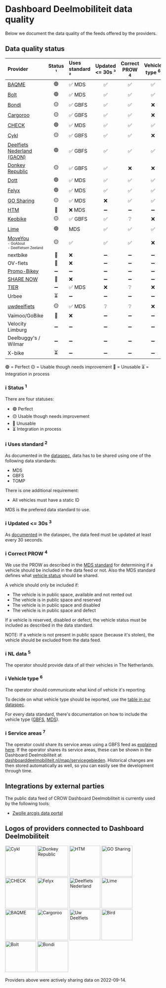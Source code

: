 # Dashboard Deelmobiliteit data quality

Below we document the data quality of the feeds offered by the providers.

## Data quality status
| **Provider**                                                                                                                  | **Status** ¹ | Uses standard ² | Updated <= 30s ³ | Correct PROW <sup>4</sup> | Vehicle type <sup>6</sup> | Service areas <sup>7</sup> |
| :-----------                                                                                                                  | :--------:   | :------------   | :------------:   | :----------:              | :----------:              | :----------:
| [BAQME](https://github.com/Stichting-CROW/dashboarddeelmobiliteit-datakwaliteit/blob/main/provider/BAQME.md)                  | 🟢           | ✅ MDS          | ✅            | ✅                 | ✅ | ❌ |
| [Bolt](https://github.com/Stichting-CROW/dashboarddeelmobiliteit-datakwaliteit/blob/main/provider/Bolt.md)                    | 🟢           | ✅ MDS          | ✅                | ✅                 | ✅ | ❌ |
| [Bondi](https://github.com/Stichting-CROW/dashboarddeelmobiliteit-datakwaliteit/blob/main/provider/Bondi.md)                  | 🟡           | ✅ GBFS         | ✅                | ✅                 | ❌ | ❌ |
| [Cargoroo](https://github.com/Stichting-CROW/dashboarddeelmobiliteit-datakwaliteit/blob/main/provider/Cargoroo.md)            | 🟡           | ✅ GBFS         | ✅ | ✅                 | ❌ | ❌ |
| [CHECK](https://github.com/Stichting-CROW/dashboarddeelmobiliteit-datakwaliteit/blob/main/provider/CHECK.md)                  | 🟢           | ✅ MDS          | ✅ | ✅ | ✅ | ✅ |
| [Cykl](https://github.com/Stichting-CROW/dashboarddeelmobiliteit-datakwaliteit/blob/main/provider/Cykl.md)                    | 🟡           | ✅ GBFS         | ✅ | ✅                 | ❌ | ❌ |
| [Deelfiets Nederland (GAON)](https://github.com/Stichting-CROW/dashboarddeelmobiliteit-datakwaliteit/blob/main/provider/DeelfietsNederland.md) | 🟢 | ✅ GBFS  | ✅ | ✅                 | ✅ | ❌ |
| [Donkey Republic](https://github.com/Stichting-CROW/dashboarddeelmobiliteit-datakwaliteit/blob/main/provider/DonkeyRepublic.md) | 🟡         | ✅ GBFS         | ✅ | ❌                 | ❌ | ❌ |
| [Dott](https://github.com/Stichting-CROW/dashboarddeelmobiliteit-datakwaliteit/blob/main/provider/Dott.md)                    | 🟢           | ✅ MDS          | ✅ | ✅                                               | ✅ | ❌ |
| [Felyx](https://github.com/Stichting-CROW/dashboarddeelmobiliteit-datakwaliteit/blob/main/provider/Felyx.md)                  | 🟢           | ✅ MDS          | ✅                | ✅                         | ✅ | ❌ |
| [GO Sharing](https://github.com/Stichting-CROW/dashboarddeelmobiliteit-datakwaliteit/blob/main/provider/GoSharing.md)         | 🟡           | ✅ MDS          | ❌                | ✅                       | ✅                        | ❌
| [HTM](https://github.com/Stichting-CROW/dashboarddeelmobiliteit-datakwaliteit/blob/main/provider/HTM.md)                      | 🔴           | ❌ MDS         | ➖                | ➖                 | ➖ | ❌ |
| [Keobike](https://github.com/Stichting-CROW/dashboarddeelmobiliteit-datakwaliteit/blob/main/provider/Keobike.md)              | 🟡           | ✅ GBFS         | ✅                | ❔                 | ❌ |
| [Lime](https://github.com/Stichting-CROW/dashboarddeelmobiliteit-datakwaliteit/blob/main/provider/Lime.md)                    | 🟢           | MDS | ✅ | ✅   | ✅ | ❌ |
| [MoveYou](https://github.com/Stichting-CROW/dashboarddeelmobiliteit-datakwaliteit/blob/main/provider/MoveYou.md)<br /><sub><sup>- GoAbout<br />- Deelfietsen Zeeland</sub></sup> | 🟡 | ✅ | ✅ | ✅    | ❌ |
| nextbike                                                                                                                      | 🔴           | ❌              | ➖                | ➖                 | ➖ |
| OV-fiets                                                                                                                      | 🔴           | ❌              | ➖                | ➖                 | ➖ |
| [Promo-Bikey](https://github.com/Stichting-CROW/dashboarddeelmobiliteit-datakwaliteit/blob/main/provider/Promo-Bikey.md)      | ➖           | ➖              | ➖                | ➖                 | ➖ |
| [SHARE NOW](https://github.com/Stichting-CROW/dashboarddeelmobiliteit-datakwaliteit/blob/main/provider/SHARENOW.md)           | 🔴           | ❌              | ➖                | ➖                 | ➖ |
| [TIER](https://github.com/Stichting-CROW/dashboarddeelmobiliteit-datakwaliteit/blob/main/provider/TIER.md)                    | ➖           | ✅ MDS              | ❌ | ❔                         | ❌ |
| Urbee                                                                                                                         | ⏳           | ➖              | ➖                | ➖                 | ➖ |
| [uwdeelfiets](https://github.com/Stichting-CROW/dashboarddeelmobiliteit-datakwaliteit/blob/main/provider/uwdeelfiets.md)      | 🟡           | ✅ MDS | ❔         | ❔                 | ❌ |
| Vaimoo/GoBike                                                                                                                 | 🔴           | ❌              | ➖                | ➖                 | ➖ |
| Velocity Limburg                                                                                                              | ➖           | ➖              | ➖                | ➖                 | ➖ |
| Deelbuggy's / Wilmar                                                                                                          | ➖           | ➖              | ➖                | ➖                 | ➖ |
| X-bike                                                                                                                        | ⏳           | ➖              | ➖                | ➖                 | ➖ |

🟢 = Perfect
🟡 = Usable though needs improvement
🔴 = Unusable
⏳ = Integration in process

### ℹ️ Status <sup>1</sup>

There are four statuses:
- 🟢 Perfect
- 🟡 Usable though needs improvement
- 🔴 Unusable
- ⏳ Integration in process

### ℹ️ Uses standard <sup>2</sup>

As documented in the [dataspec](https://docs.crow.nl/deelfietsdashboard/hr-dataspec/), data has to be shared using one of the following data standards:

- MDS
- GBFS
- TOMP

There is one additional requirement:

- All vehicles must have a static ID

MDS is the prefered data standard to use.

### ℹ️ Updated <= 30s <sup>3</sup>

As [documented](https://docs.dashboarddeelmobiliteit.nl/data_feeds/for_monitoring/#data-specifications) in the dataspec, the data feed must be updated at least every 30 seconds.

### ℹ️ Correct PROW <sup>4</sup>

We use the PROW as described in the [MDS standard](https://github.com/openmobilityfoundation/mobility-data-specification/blob/main/provider/README.md#mobility-data-specification-provider) for determining if a vehicle should be included in the data feed or not. Also the MDS standard defines what [vehicle status](https://github.com/openmobilityfoundation/mobility-data-specification/blob/main/general-information.md#state-machine-diagram) should be shared.

A vehicle should only be included if:

- The vehicle is in public space, available and not rented out
- The vehicle is in public space and reserved
- The vehicle is in public space and disabled
- The vehicle is in public space and defect

If a vehicle is reserved, disabled or defect, the vehicle status must be included as described in the data standard.

NOTE: If a vehicle is not present in public space (because it's stolen), the vehicle should be excluded from the data feed.

### ℹ️ NL data <sup>5</sup>

The operator should provide data of all their vehicles in The Netherlands.

### ℹ️ Vehicle type <sup>6</sup>

The operator should communicate what kind of vehicle it's reporting. 

To decide on what vehicle type should be reported, use the [table in our dataspec](https://docs.dashboarddeelmobiliteit.nl/data_feeds/for_monitoring/#how-to-offer-vehicle-type-in-mds).

For every data standard, there's documentation on how to include the vehicle type ([GBFS](https://github.com/NABSA/gbfs/blob/master/gbfs.md#vehicle_typesjson-added-in-v21), [MDS](https://github.com/openmobilityfoundation/mobility-data-specification/blob/main/general-information.md#vehicle-types)).

### ℹ️ Service areas <sup>7</sup>

The operator could share its service areas using a GBFS feed as [explained here](https://docs.dashboarddeelmobiliteit.nl/data_feeds/service_areas/). If the operator shares its service areas, these can be shown in the Dashboard Deelmobiliteit at [dashboarddeelmobiliteit.nl/map/servicegebieden](https://dashboarddeelmobiliteit.nl/map/servicegebieden). Historical changes are then stored automatically as well, so you can easily see the development through time.

## Integrations by external parties

The public data feed of CROW Dashboard Deelmobiliteit is currently used by the following tools:

- [Zwolle arcgis data portal](https://www.arcgis.com/home/item.html?id=ec6f32f71d1f413ebbcbc3bc6a0e1151)

## Logos of providers connected to Dashboard Deelmobiliteit

<img alt="Cykl" src="https://www.cykl.nl/img/cykl_word.png" width="100" />

<img alt="Donkey Republic" src="https://cdn.donkey.bike/wp-content/uploads/2016/04/16121255/New-logo-small.png" width="100" />

<img alt="HTM" src="https://www.htm.nl/media/ukygkkaq/htm-logo_def.svg" width="100" />

<img alt="GO Sharing" src="https://nl.go-sharing.com/app/uploads/2021/01/logo@2x.png" width="100" />

<img alt="CHECK" src="https://images.prismic.io/ridecheck/2e5103fa-6f51-4e52-844c-f35b14ae63ae_Check_Wordmark_Black.png?auto=compress,format" width="100" />

<img alt="Felyx" src="https://images.crunchbase.com/image/upload/c_pad,h_170,w_170,f_auto,b_white,q_auto:eco,dpr_2/iignk4msnfnxzombin4g" width="100" />

<img alt="Deelfiets Nederland" src="https://www.deelfietsnederland.nl/wp-content/uploads/2019/11/HL2mPwHA-300x236.png" width="100" />

<img alt="Lime" src="https://upload.wikimedia.org/wikipedia/commons/thumb/0/04/Lime_Logos-wiki-01.svg/2560px-Lime_Logos-wiki-01.svg.png" width="100" />

<img alt="BAQME" src="https://www.baqme.com/wp-content/uploads/2021/01/BAQME_Logo_Black@3x-1.png" width="100" />

<img alt="Cargoroo" src="https://cargoroo.nl/wp-content/uploads/2021/11/Cargoroo-web-logo-1.png" width="100" />

<img alt="Uw Deelfiets" src="https://www.uwdeelfiets.nl/wp-content/uploads/2021/06/uw-deelfiets-2021-logo-2.svg" width="100" />

<img alt="Bird" src="https://mms.businesswire.com/media/20220125005267/en/1308263/5/Bird_Logo_Lockup_ko.jpg" width="100" />

<img alt="Bolt" src="https://upload.wikimedia.org/wikipedia/commons/thumb/1/17/Bolt_logo.png/1200px-Bolt_logo.png?20190831113556" width="100" />

<img alt="Bondi" src="https://bondi.city/assets/img/bondi_logo_blue.jpeg" width="100" />

Providers above were actively sharing data on 2022-09-14.
